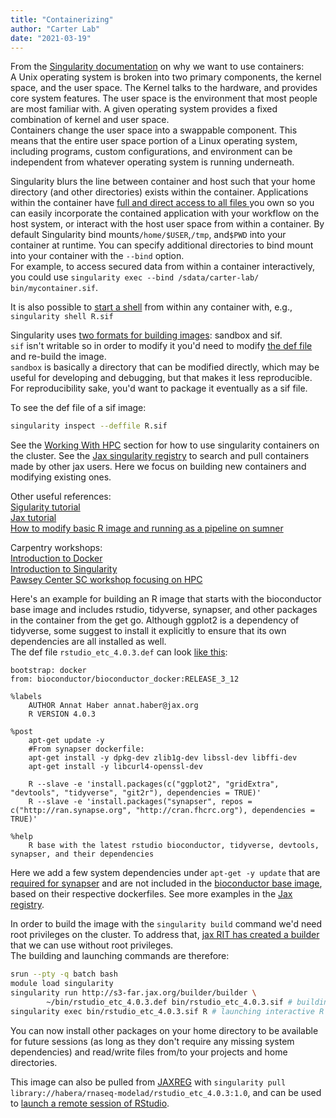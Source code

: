 ```yaml
---
title: "Containerizing"
author: "Carter Lab"
date: "2021-03-19"
---
```





From the [Singularity documentation](https://sylabs.io/guides/3.5/user-guide/introduction.html#why-use-containers) on why we want to use containers:  
A Unix operating system is broken into two primary components, the kernel space, and the user space. The Kernel talks to the hardware, and provides core system features. The user space is the environment that most people are most familiar with. A given operating system provides a fixed combination of kernel and user space.  
Containers change the user space into a swappable component. This means that the entire user space portion of a Linux operating system, including programs, custom configurations, and environment can be independent from whatever operating system is running underneath.  

Singularity blurs the line between container and host such that your home directory (and other directories) exists within the container. Applications within the container have [full and direct access to all files ](https://sylabs.io/guides/3.5/user-guide/quick_start.html#working-with-files) you own so you can easily incorporate the contained application with your workflow on the host system, or interact with the host user space from within a container. By default Singularity bind mounts`/home/$USER`,`/tmp`, and`$PWD` into your container at runtime. You can specify additional directories to bind mount into your container with the `--bind` option.  
For example, to access secured data from within a container interactively, you could use `singularity exec --bind /sdata/carter-lab/ bin/mycontainer.sif`.    

It is also possible to [start a shell](https://sylabs.io/guides/3.5/user-guide/quick_start.html#shell) from within any container with, e.g., `singularity shell R.sif`

Singularity uses [two formats for building images](https://sylabs.io/guides/3.5/user-guide/quick_start.html#build-images-from-scratch): sandbox and sif.  
`sif` isn't writable so in order to modify it you'd need to modify [the def file](https://sylabs.io/guides/3.0/user-guide/definition_files.html) and re-build the image.  
`sandbox` is basically a directory that can be modified directly, which may be useful for developing and debugging, but that makes it less reproducible. For reproducibility sake, you'd want to package it eventually as a sif file.

To see the def file of a sif image:

```bash
singularity inspect --deffile R.sif
```

See the [Working With HPC](Working_with_hpc.html) section for how to use singularity containers on the cluster. See the [Jax singularity registry](https://jaxreg.jax.org/) to search and pull containers made by other jax users. Here we focus on building new containers and modifying existing ones.     

Other useful references:  
[Sigularity tutorial](https://singularity-tutorial.github.io/)   
[Jax tutorial](https://jacksonlaboratory.sharepoint.com/sites/ResearchIT/SitePages/Hands-on--Basics-of-working-with-Singularity.aspx)   
[How to modify basic R image and running as a pipeline on sumner](https://hpctalk.jax.org/t/running-first-r-pipeline-on-sumner/73)

Carpentry workshops:  
[Introduction to Docker](https://carpentries-incubator.github.io/docker-introduction/)  
[Introduction to Singularity](https://carpentries-incubator.github.io/singularity-introduction/index.html)  
[Pawsey Center SC workshop focusing on HPC](https://pawseysc.github.io/sc19-containers/)

Here's an example for building an R image that starts with the bioconductor base image and includes rstudio, tidyverse, synapser, and other packages in the container from the get go. Although ggplot2 is a dependency of tidyverse, some suggest to install it explicitly to ensure that its own dependencies are all installed as well.  
The def file `rstudio_etc_4.0.3.def` can look [like this](https://jaxreg.jax.org/containers/447/download/recipe):
```
bootstrap: docker
from: bioconductor/bioconductor_docker:RELEASE_3_12

%labels
	AUTHOR Annat Haber annat.haber@jax.org
	R VERSION 4.0.3

%post
	apt-get update -y
	#From synapser dockerfile:
	apt-get install -y dpkg-dev zlib1g-dev libssl-dev libffi-dev
	apt-get install -y libcurl4-openssl-dev		

	R --slave -e 'install.packages(c("ggplot2", "gridExtra", "devtools", "tidyverse", "git2r"), dependencies = TRUE)'
 	R --slave -e 'install.packages("synapser", repos = c("http://ran.synapse.org", "http://cran.fhcrc.org"), dependencies = TRUE)'

%help
 	R base with the latest rstudio bioconductor, tidyverse, devtools, synapser, and their dependencies

```
Here we add a few system dependencies under `apt-get -y update` that are [required for synapser](https://github.com/Sage-Bionetworks/synapser/blob/master/Dockerfile) and are not included in the [bioconductor base image](https://github.com/Bioconductor/bioconductor_docker/blob/master/Dockerfile), based on their respective dockerfiles. See more examples in the [Jax registry](https://jaxreg.jax.org/).
  
In order to build the image with the `singularity build` command we'd need root privileges on the cluster. To address that, [jax RIT has created a builder](https://jacksonlaboratory.sharepoint.com/sites/ResearchIT/SitePages/Using-the-JAX-internal-Container-Builder-Service.aspx) that we can use without root privileges.  
The building and launching commands are therefore:

```bash
srun --pty -q batch bash
module load singularity
singularity run http://s3-far.jax.org/builder/builder \
        ~/bin/rstudio_etc_4.0.3.def bin/rstudio_etc_4.0.3.sif # building the image
singularity exec bin/rstudio_etc_4.0.3.sif R # launching interactive R session
```
You can now install other packages on your home directory to be available for future sessions (as long as they don't require any missing system dependencies) and read/write files from/to your projects and home directories.
  
This image can also be pulled from [JAXREG](https://jaxreg.jax.org/) with `singularity pull library://habera/rnaseq-modelad/rstudio_etc_4.0.3:1.0`, and can be used to [launch a remote session of RStudio](https://thejacksonlaboratory.github.io/ResourcesGuide/Working_with_hpc.html#Remote_RStudio).
